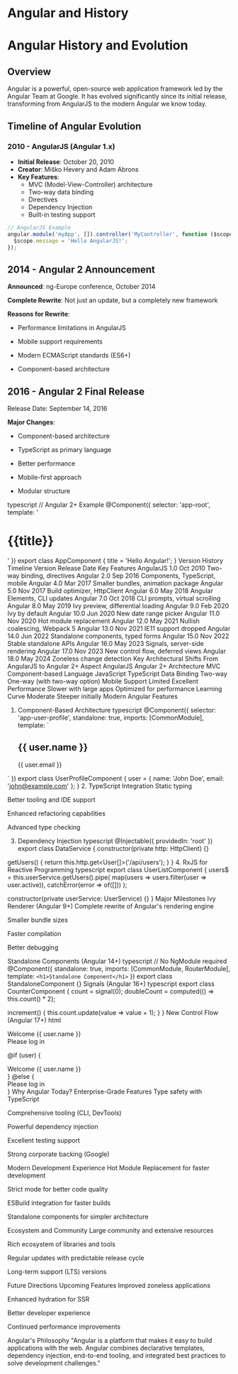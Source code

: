 # Angular and History

# Angular History and Evolution

## Overview

Angular is a powerful, open-source web application framework led by the Angular Team at Google. It has evolved significantly since its initial release, transforming from AngularJS to the modern Angular we know today.

## Timeline of Angular Evolution

### 2010 - AngularJS (Angular 1.x)

- **Initial Release**: October 20, 2010
- **Creator**: Miško Hevery and Adam Abrons
- **Key Features**:
  - MVC (Model-View-Controller) architecture
  - Two-way data binding
  - Directives
  - Dependency Injection
  - Built-in testing support

```typescript
// AngularJS Example
angular.module('myApp', []).controller('MyController', function ($scope) {
  $scope.message = 'Hello AngularJS!';
});
```

## 2014 - Angular 2 Announcement

**Announced**: ng-Europe conference, October 2014

**Complete Rewrite**: Not just an update, but a completely new framework

**Reasons for Rewrite**:

- Performance limitations in AngularJS

- Mobile support requirements

- Modern ECMAScript standards (ES6+)

- Component-based architecture

## 2016 - Angular 2 Final Release

Release Date: September 14, 2016

**Major Changes**:

- Component-based architecture

- TypeScript as primary language

- Better performance

- Mobile-first approach

- Modular structure

typescript
// Angular 2+ Example
@Component({
selector: 'app-root',
template: '<h1>{{title}}</h1>'
})
export class AppComponent {
title = 'Hello Angular!';
}
Version History Timeline
Version Release Date Key Features
AngularJS 1.0 Oct 2010 Two-way binding, directives
Angular 2.0 Sep 2016 Components, TypeScript, mobile
Angular 4.0 Mar 2017 Smaller bundles, animation package
Angular 5.0 Nov 2017 Build optimizer, HttpClient
Angular 6.0 May 2018 Angular Elements, CLI updates
Angular 7.0 Oct 2018 CLI prompts, virtual scrolling
Angular 8.0 May 2019 Ivy preview, differential loading
Angular 9.0 Feb 2020 Ivy by default
Angular 10.0 Jun 2020 New date range picker
Angular 11.0 Nov 2020 Hot module replacement
Angular 12.0 May 2021 Nullish coalescing, Webpack 5
Angular 13.0 Nov 2021 IE11 support dropped
Angular 14.0 Jun 2022 Standalone components, typed forms
Angular 15.0 Nov 2022 Stable standalone APIs
Angular 16.0 May 2023 Signals, server-side rendering
Angular 17.0 Nov 2023 New control flow, deferred views
Angular 18.0 May 2024 Zoneless change detection
Key Architectural Shifts
From AngularJS to Angular 2+
Aspect AngularJS Angular 2+
Architecture MVC Component-based
Language JavaScript TypeScript
Data Binding Two-way One-way (with two-way option)
Mobile Support Limited Excellent
Performance Slower with large apps Optimized for performance
Learning Curve Moderate Steeper initially
Modern Angular Features

1. Component-Based Architecture
   typescript
   @Component({
   selector: 'app-user-profile',
   standalone: true,
   imports: [CommonModule],
   template: `    <div class="profile">
      <h2>{{ user.name }}</h2>
      <p>{{ user.email }}</p>
    </div>
 `
   })
   export class UserProfileComponent {
   user = { name: 'John Doe', email: 'john@example.com' };
   }
2. TypeScript Integration
   Static typing

Better tooling and IDE support

Enhanced refactoring capabilities

Advanced type checking

3. Dependency Injection
   typescript
   @Injectable({
   providedIn: 'root'
   })
   export class DataService {
   constructor(private http: HttpClient) {}

getUsers() {
return this.http.get<User[]>('/api/users');
}
} 4. RxJS for Reactive Programming
typescript
export class UserListComponent {
users$ = this.userService.getUsers().pipe(
map(users => users.filter(user => user.active)),
catchError(error => of([]))
);

constructor(private userService: UserService) {}
}
Major Milestones
Ivy Renderer (Angular 9+)
Complete rewrite of Angular's rendering engine

Smaller bundle sizes

Faster compilation

Better debugging

Standalone Components (Angular 14+)
typescript
// No NgModule required
@Component({
standalone: true,
imports: [CommonModule, RouterModule],
template: `<h1>Standalone Component</h1>`
})
export class StandaloneComponent {}
Signals (Angular 16+)
typescript
export class CounterComponent {
count = signal(0);
doubleCount = computed(() => this.count() \* 2);

increment() {
this.count.update(value => value + 1);
}
}
New Control Flow (Angular 17+)
html

<!-- Old *ngIf -->
<div *ngIf="user; else noUser">
  Welcome {{ user.name }}
</div>
<ng-template #noUser>
  Please log in
</ng-template>

<!-- New @if -->

@if (user) {

  <div>Welcome {{ user.name }}</div>
} @else {
  <div>Please log in</div>
}
Why Angular Today?
Enterprise-Grade Features
Type safety with TypeScript

Comprehensive tooling (CLI, DevTools)

Powerful dependency injection

Excellent testing support

Strong corporate backing (Google)

Modern Development Experience
Hot Module Replacement for faster development

Strict mode for better code quality

ESBuild integration for faster builds

Standalone components for simpler architecture

Ecosystem and Community
Large community and extensive resources

Rich ecosystem of libraries and tools

Regular updates with predictable release cycle

Long-term support (LTS) versions

Future Directions
Upcoming Features
Improved zoneless applications

Enhanced hydration for SSR

Better developer experience

Continued performance improvements

Angular's Philosophy
"Angular is a platform that makes it easy to build applications with the web. Angular combines declarative templates, dependency injection, end-to-end tooling, and integrated best practices to solve development challenges."
